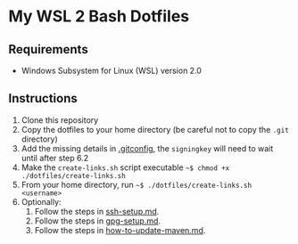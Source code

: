 # My WSL 2 Bash Dotfiles

## Requirements

- Windows Subsystem for Linux (WSL) version 2.0

## Instructions

1. Clone this repository
2. Copy the dotfiles to your home directory (be careful not to copy the `.git` directory)
3. Add the missing details in [.gitconfig][.gitconfig], the `signingkey` will need to wait until after step 6.2
4. Make the `create-links.sh` script executable `~$ chmod +x ./dotfiles/create-links.sh`
5. From your home directory, run `~$ ./dotfiles/create-links.sh <username>`
6. Optionally:
   1. Follow the steps in [ssh-setup.md].
   2. Follow the steps in [gpg-setup.md].
   3. Follow the steps in [how-to-update-maven.md].

[.gitconfig]: ./.gitconfig
[ssh-setup.md]: ./ssh-setup.md
[gpg-setup.md]: ./gpg-setup.md
[how-to-update-maven.md]: ./how-to-update-maven.md

